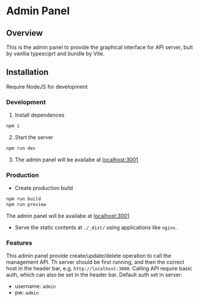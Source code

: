 # Admin Panel

## Overview
This is the admin panel to provide the graphical  interface for API server, bult by vanllia typesciprt and bundle by Vite.

## Installation
Require NodeJS for development
### Development
1. Install dependences
```sh
npm i
```
2. Start the server
```sh
npm run dev
```

3. The admin panel will be availabe at <localhost:3001>
### Production
- Create production build
```sh
npm run build
npm run preview
```
The admin panel will be availabe at <localhost:3001>
-  Serve the static contents at `./_dist/` using applications like `nginx`.

### Features

This admin panel provide create/update/delete operation to call the management API.
Th server should be first running, and then the correct host in the header bar, e.g. `http://localhost:3000`.
Calling API require basic auth, which can also be set in the header bar.
Default auth set in server:
- username: `admin`
- pw: `admin`


